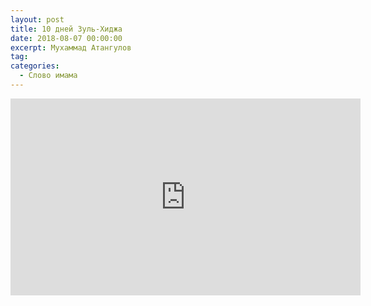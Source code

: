 ```yaml
---
layout: post
title: 10 дней Зуль-Хиджа
date: 2018-08-07 00:00:00
excerpt: Мухаммад Атангулов
tag:
categories:
  - Слово имама
---
```


<iframe width="560" height="315" src="https://www.youtube.com/embed/dfnGIpDN_Ng" frameborder="0" allow="autoplay; encrypted-media" allowfullscreen> </iframe>